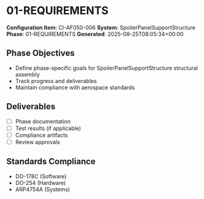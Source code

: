 # 01-REQUIREMENTS

**Configuration Item**: CI-AF050-006
**System**: SpoilerPanelSupportStructure
**Phase**: 01-REQUIREMENTS
**Generated**: 2025-08-25T08:05:34+00:00

## Phase Objectives
- Define phase-specific goals for SpoilerPanelSupportStructure structural assembly
- Track progress and deliverables
- Maintain compliance with aerospace standards

## Deliverables
- [ ] Phase documentation
- [ ] Test results (if applicable)
- [ ] Compliance artifacts
- [ ] Review approvals

## Standards Compliance
- DO-178C (Software)
- DO-254 (Hardware)
- ARP4754A (Systems)

